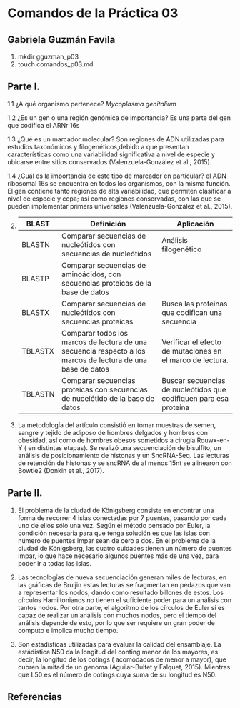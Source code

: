 # Comandos de la Práctica 03
## Gabriela Guzmán Favila

01. mkdir gguzman_p03
02. touch comandos_p03.md

## Parte I.

 1.1 ¿A qué organismo pertenece? *Mycoplasma genitalium*
 
 1.2 ¿Es un gen o una región genómica de importancia? Es una parte del gen que codifica el ARNr 16s
 
 1.3 ¿Qué es un marcador molecular? Son regiones de ADN utilizadas para estudios taxonómicos y filogenéticos,debido a que presentan 
 características como una variabilidad significativa a nivel de especie y ubicarse entre sitios conservados (Valenzuela-González et al., 2015).
 
 1.4 ¿Cuál es la importancia de este tipo de marcador en particular? el ADN ribosomal 16s se encuentra en todos los organismos, con 
 la misma función. El gen contiene tanto regiones de alta variabilidad, que permiten clasificar a nivel de especie y cepa; así como 
 regiones conservadas, con las que se pueden implementar primers universales (Valenzuela-González et al., 2015).

02. | BLAST | Definición | Aplicación |
    | -- | -- | -- |
    | BLASTN | Comparar secuencias de nucleótidos con secuencias de nucleótidos | Análisis filogenético |
    | BLASTP| Comparar secuencias de aminoácidos, con secuencias proteicas de la base de datos |  |
    | BLASTX | Comparar secuencias de nucleótidos con secuencias proteícas | Busca las proteínas que codifican una secuencia  |
    | TBLASTX| Comparar todos los marcos de lectura de una secuencia respecto a los marcos de lectura de una base de datos | Verificar el efecto de mutaciones en el marco de lectura. |
    | TBLASTN | Comparar secuencias proteicas con secuencias de nucelótido de la base de datos | Buscar secuencias de nucleótidos que codifiquen para esa proteína |

03. La metodología del artículo consistió en tomar muestras de semen, sangre y tejido de adiposo de hombres delgados y hombres con obesidad, 
así como de hombres obesos sometidos a cirugía Rouwx-en-Y ( en distintas etapas). Se realizó una secuenciación de bisulfito, un análisis de 
posicionamiento de histonas y un SncRNA-Seq. Las lecturas de retención de histonas y se sncRNA de al menos 15nt se alinearon con Bowtie2 (Donkin et al., 2017).

## Parte II.

01. El problema de la ciudad de Königsberg consiste en encontrar una forma de recorrer 4 islas conectadas por 7 puentes, pasando por cada uno
de ellos sólo una vez. Según el método pensado por Euler, la condición necesaria para que tenga solución es que las islas con número de puentes 
impar sean de cero a dos. En el problema de la ciudad de Königsberg, las cuatro cuidades tienen un número de puentes impar, lo que hace necesario 
algunos puentes más de una vez, para poder ir a todas las islas.

02. Las tecnologías de nueva secuenciación generan miles de lecturas, en las gráficas de Bruijin estas lecturas se fragmentan en pedazos que van 
a representar los nodos, dando como resultado billones de estos. Los círculos Hamiltonianos no tienen el suficiente poder para un análisis con tantos
nodos. Por otra parte, el algoritmo de los círculos de Euler sí es capaz de realizar un análisis con muchos nodos, pero el tiempo del análisis depende 
de esto, por lo que ser requiere un gran poder de computo e implica mucho tiempo. 

03. Son estadísticas utilizadas para evaluar la calidad del ensamblaje. La estádistica N50 da la longitud del conting menor de los mayores, es decir, 
la longitud de los cotings ( acomodados de menor a mayor), que cubren la mitad de un genoma (Aguilar-Bultet y Falquet, 2015). Mientras que L50 es el 
número de cotings cuya suma de su longitud es N50. 


## Referencias 
